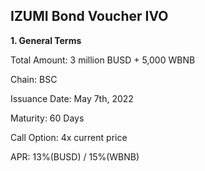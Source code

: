 ## IZUMI Bond Voucher IVO

**1. General Terms** 

Total Amount: 3 million  BUSD + 5,000 WBNB

Chain: BSC

Issuance Date: May 7th, 2022 

Maturity: 60 Days 

Call Option: 4x current price

APR: 13%(BUSD) / 15%(WBNB)
